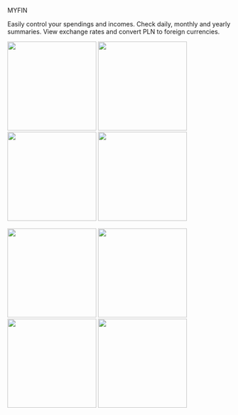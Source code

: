 MYFIN

Easily control your spendings and incomes. 
Check daily, monthly and yearly summaries. 
View exchange rates and convert PLN to foreign currencies.


<p float="left">
  <img src="https://github.com/patrykstraczek/myfin/assets/106317125/7624141a-2986-42fc-97ed-1c982d09a561" width="200" />
  <img src="https://github.com/patrykstraczek/myfin/assets/106317125/55ac3d38-108d-44e6-b828-586754f77925" width="200" /> 
  <img src="https://github.com/patrykstraczek/myfin/assets/106317125/7b06a4b2-adb5-4b32-acd7-8a6eaee76f81" width="200" />
  <img src="https://github.com/patrykstraczek/myfin/assets/106317125/9ed4c332-01b1-4fd2-9dec-76e3639e4ec3" width="200" />
</p>
<p float="left">
  <img src="https://github.com/patrykstraczek/myfin/assets/106317125/224dddc5-bc51-4e28-91ff-3fbe93e43904" width="200" />
  <img src="https://github.com/patrykstraczek/myfin/assets/106317125/2567f97e-776c-404d-86b2-39757d2d1a6d" width="200" /> 
  <img src="https://github.com/patrykstraczek/myfin/assets/106317125/70081907-bfbb-484a-a429-cba602c9efd2" width="200" />
  <img src="https://github.com/patrykstraczek/myfin/assets/106317125/d99ed643-d3dc-43a0-a84f-8f11caae79ad" width="200" />
</p>

